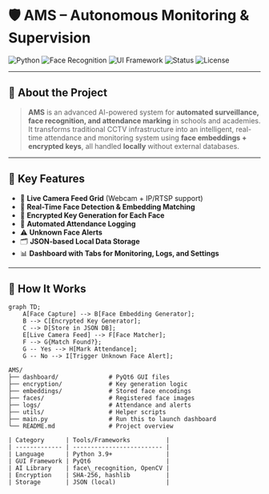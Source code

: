 # 🛡️ AMS – Autonomous Monitoring & Supervision

![Python](https://img.shields.io/badge/Built%20With-Python-blue)
![Face Recognition](https://img.shields.io/badge/AI-Face%20Recognition-brightgreen)
![UI Framework](https://img.shields.io/badge/UI-PyQt6-orange)
![Status](https://img.shields.io/badge/Status-In%20Development-yellow)
![License](https://img.shields.io/badge/License-MIT-lightgrey)

---

## 📌 About the Project

> **AMS** is an advanced AI-powered system for **automated surveillance, face recognition, and attendance marking** in schools and academies.  
It transforms traditional CCTV infrastructure into an intelligent, real-time attendance and monitoring system using **face embeddings + encrypted keys**, all handled **locally** without external databases.

---

## 🚀 Key Features

- 🎥 **Live Camera Feed Grid** (Webcam + IP/RTSP support)
- 🧠 **Real-Time Face Detection & Embedding Matching**
- 🔐 **Encrypted Key Generation for Each Face**
- 🧾 **Automated Attendance Logging**
- ⚠️ **Unknown Face Alerts**
- 🗂 **JSON-based Local Data Storage**
- 📊 **Dashboard with Tabs for Monitoring, Logs, and Settings**

---

## 🧠 How It Works

```mermaid
graph TD;
    A[Face Capture] --> B[Face Embedding Generator];
    B --> C[Encrypted Key Generator];
    C --> D[Store in JSON DB];
    E[Live Camera Feed] --> F[Face Matcher];
    F --> G{Match Found?};
    G -- Yes --> H[Mark Attendance];
    G -- No --> I[Trigger Unknown Face Alert];

AMS/
├── dashboard/              # PyQt6 GUI files
├── encryption/             # Key generation logic
├── embeddings/             # Stored face encodings
├── faces/                  # Registered face images
├── logs/                   # Attendance and alerts
├── utils/                  # Helper scripts
├── main.py                 # Run this to launch dashboard
└── README.md               # Project overview

| Category      | Tools/Frameworks          |
| ------------- | ------------------------- |
| Language      | Python 3.9+               |
| GUI Framework | PyQt6                     |
| AI Library    | face\_recognition, OpenCV |
| Encryption    | SHA-256, hashlib          |
| Storage       | JSON (local)              |
